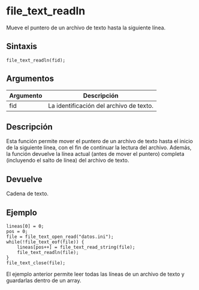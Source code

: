 # file_text_readln

Mueve el puntero de un archivo de texto hasta la siguiente línea.

## Sintaxis

  
```gml  
file_text_readln(fid);  
```  

## Argumentos

Argumento|Descripción|  
---|---|  
fid|La identificación del archivo de texto.|  

## Descripción

Esta función permite mover el puntero de un archivo de texto hasta el inicio de la siguiente línea, con el fin de continuar la lectura del archivo. Además, la función devuelve la línea actual (antes de mover el puntero) completa (incluyendo el salto de línea) del archivo de texto.

## Devuelve

Cadena de texto.

## Ejemplo

  
```gml  
lineas[0] = 0;  
pos = 0;  
file = file_text_open_read("datos.ini");  
while(!file_text_eof(file)) {  
    lineas[pos++] = file_text_read_string(file);  
    file_text_readln(file);  
}  
file_text_close(file);  
```  
El ejemplo anterior permite leer todas las líneas de un archivo de texto y guardarlas dentro de un array.